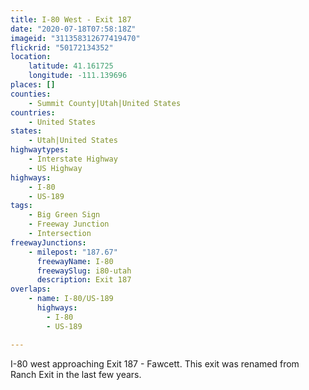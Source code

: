 ```yaml
---
title: I-80 West - Exit 187
date: "2020-07-18T07:58:18Z"
imageid: "311358312677419470"
flickrid: "50172134352"
location:
    latitude: 41.161725
    longitude: -111.139696
places: []
counties:
    - Summit County|Utah|United States
countries:
    - United States
states:
    - Utah|United States
highwaytypes:
    - Interstate Highway
    - US Highway
highways:
    - I-80
    - US-189
tags:
    - Big Green Sign
    - Freeway Junction
    - Intersection
freewayJunctions:
    - milepost: "187.67"
      freewayName: I-80
      freewaySlug: i80-utah
      description: Exit 187
overlaps:
    - name: I-80/US-189
      highways:
        - I-80
        - US-189

---
```

I-80 west approaching Exit 187 - Fawcett.  This exit was renamed from Ranch Exit in the last few years.